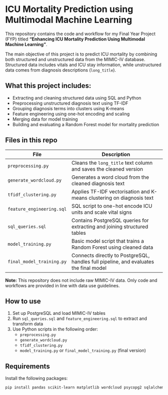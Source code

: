 # ICU Mortality Prediction using Multimodal Machine Learning

This repository contains the code and workflow for my Final Year Project (FYP) titled **“Enhancing ICU Mortality Prediction Using Multimodal Machine Learning”**.

The main objective of this project is to predict ICU mortality by combining both structured and unstructured data from the MIMIC-IV database. Structured data includes vitals and ICU stay information, while unstructured data comes from diagnosis descriptions (`long_title`).

## What this project includes:
- Extracting and cleaning structured data using SQL and Python
- Preprocessing unstructured diagnosis text using TF-IDF
- Grouping diagnosis terms into clusters using K-means
- Feature engineering using one-hot encoding and scaling
- Merging data for model training
- Building and evaluating a Random Forest model for mortality prediction

## Files in this repo

| File | Description |
|------|-------------|
| `preprocessing.py` | Cleans the `long_title` text column and saves the cleaned version |
| `generate_wordcloud.py` | Generates a word cloud from the cleaned diagnosis text |
| `tfidf_clustering.py` | Applies TF-IDF vectorisation and K-means clustering on diagnosis text |
| `feature_engineering.sql` | SQL script to one-hot encode ICU units and scale vital signs |
| `sql_queries.sql` | Contains PostgreSQL queries for extracting and joining structured tables |
| `model_training.py` | Basic model script that trains a Random Forest using cleaned data |
| `final_model_training.py` | Connects directly to PostgreSQL, handles full pipeline, and evaluates the final model |

**Note:** This repository does not include raw MIMIC-IV data. Only code and workflows are provided in line with data use guidelines.

## How to use
1. Set up PostgreSQL and load MIMIC-IV tables
2. Run `sql_queries.sql` and `feature_engineering.sql` to extract and transform data
3. Use Python scripts in the following order:
   - `preprocessing.py`
   - `generate_wordcloud.py`
   - `tfidf_clustering.py`
   - `model_training.py` or `final_model_training.py` (final version)

## Requirements
Install the following packages:

```bash
pip install pandas scikit-learn matplotlib wordcloud psycopg2 sqlalchemy
